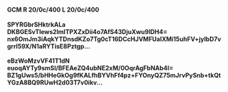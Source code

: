 #### GCM R 20/0c/400 L 20/0c/400
**SPYRGbrSHktrkALa**<br/>**DKBGESvTlews2lmITPXZxDii4o7AfS43DjuXwu9lDH4=**<br/>**nx6OmJm3iAqkYTDnsdKZo7Tg0cT16DCcHJVMFUaIXMi15uhFV+jyIbD7vgrrI59X/N1aRYTisE8Pztgp...**<br/><br/>
**eBzWoMzvVF41T1dN**<br/>**euoqAYTy9smSl/BFEAeZQ4ubNE2xM/0OqrAgFbNAb4I=**<br/>**BZ1gUws5/bHHeGkOg9fKALfhBYVhFf4pz+FYOnyQZ75mJrvPySnb+tkQtYGzA8BQ9RUwH2d03T7v0ikv...**